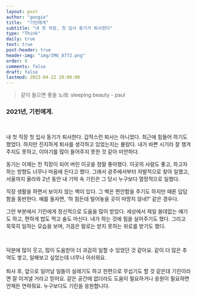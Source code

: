 ```yaml
---
layout: post
author: "googie"
title:  "기린에게"
subtitle: "내 첫 직장, 첫 입사 동기가 퇴사한다"
type: "Think"
daily: true
text: true
post-header: true
header-img: "img/IMG_8772.png"
order: 9
comments: false
draft: false
lastmod: 2023-04-22 20:00:00
---
```


> 같이 들으면 좋을 노래: sleeping beauty - paul



### 2021년, 기린에게.
<br />

내 첫 직장 첫 입사 동기가 퇴사한다. 갑작스런 퇴사는 아니었다. 최근에 힘들어 하기도 했었다.
하지만 진지하게 퇴사를 생각하고 있었는지는 몰랐다. 내가 바쁜 시기라 잘 챙겨주지도 못하고, 이야기를 많이 들어주지 못한 것 같아 미안하다.


동기는 이제는 전 직장이 되어 버린 이곳을 정말 좋아했다. 이곳의 사람도 좋고, 하고자 하는 방향도 너무나 마음에 든다고 했다. 그래서 광주에서부터 자발적으로 찾아 일했고, 서울까지 올라와 2년 동안 내 기억 속 기린은 그 당시 누구보다 열정적으로 일했다.


직장 생활을 하면서 보이지 않는 벽이 있다.
그 벽은 편안함을 주기도 하지만 때론 답답함을 동반한다.
예를 들자면, ‘하 힘든데 털어놓을 곳이 마땅치 않네?’ 같은 경우다.


그런 부분에서 기린에게 정신적으로 도움을 많이 받았다.
세상에서 제일 쓸데없는 얘기도 하고, 편하게 밥도 먹고 술도 마신다.
내가 하는 것에 힘을 실어주기도 했다. 그리고 묵묵히 일하는 모습을 보며, 가끔은 말로는 받지 못하는 위로를 받기도 했다.

<br />

>
덕분에 많이 웃고, 많이 도움받아 더 과감히 일할 수 있었던 것 같아요.
같이 더 많은 추억도 쌓고, 일해보고 싶었는데 너무나 아쉬워요.
<br /><br />
퇴사 후, 앞으로 일어날 일들이 설레기도 하고 한편으로 무섭기도 할 것 같은데 기린이라면 잘 이겨낼 거라고 믿어요.
같은 공간에 없더라도 도움이 필요하거나 응원이 필요하면 언제든 연락줘요. 누구보다도 기린을 응원합니다.







